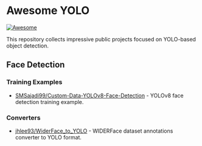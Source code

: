 # Awesome YOLO

[![Awesome](https://cdn.rawgit.com/sindresorhus/awesome/d7305f38d29fed78fa85652e3a63e154dd8e8829/media/badge.svg)](https://github.com/sindresorhus/awesome)

This repository collects impressive public projects focused on YOLO-based object detection.

## Face Detection

### Training Examples

* [SMSajadi99/Custom-Data-YOLOv8-Face-Detection](https://github.com/SMSajadi99/Custom-Data-YOLOv8-Face-Detection) - YOLOv8 face detection training example.

### Converters

* [jhlee93/WiderFace_to_YOLO](https://github.com/jhlee93/WiderFace_to_YOLO) - WIDERFace dataset annotations converter to YOLO format.
